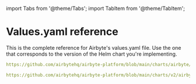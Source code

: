 import Tabs from '@theme/Tabs';
import TabItem from '@theme/TabItem';

# Values.yaml reference

This is the complete reference for Airbyte's values.yaml file. Use the one that corresponds to the version of the Helm chart you're implementing. 
<!-- More information: [For Community](chart-v2-community), [For Enterprise](../enterprise-setup/chart-v2-enterprise). -->

<Tabs>
  <TabItem value="helm-1" label="Helm chart V1" default>

```yaml reference
https://github.com/airbytehq/airbyte-platform/blob/main/charts/airbyte/values.yaml
```

  </TabItem>
  <TabItem value="helm-2" label="Helm chart V2">

```yaml reference
https://github.com/airbytehq/airbyte-platform/blob/main/charts/v2/airbyte/values.yaml
```

  </TabItem>

</Tabs>
